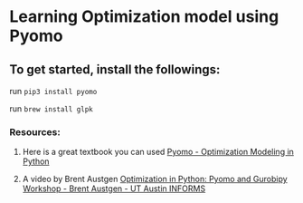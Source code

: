 # Learning Optimization model using Pyomo

## To get started, install the followings:

run `pip3 install pyomo`

run `brew install glpk`

### Resources:

1. Here is a great textbook you can used [Pyomo - Optimization Modeling in Python](http://edge.rit.edu/content/P18751/public/Google%20drive%20backup/Pyomo%20-%20Optimization%20Modeling%20in%20Python%2C%20Second%20Edition.pdf)

2. A video by Brent Austgen [Optimization in Python: Pyomo and Gurobipy Workshop - Brent Austgen - UT Austin INFORMS](https://www.youtube.com/watch?v=pxCogCylmKs)
